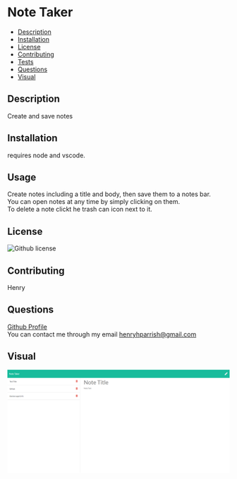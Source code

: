# Note Taker

- [Description](#Description)
- [Installation](#Installation)
- [License](#License)
- [Contributing](#Contributing)
- [Tests](#Tests)
- [Questions](#Questions)
- [Visual](#Visual)



## Description
Create and save notes
## Installation
requires node and vscode. 
## Usage
Create notes including a title and body, then save them to a notes bar.  
You can open notes at any time by simply clicking on them.  
To delete a note clickt he trash can icon next to it.
## License
![Github license](https://img.shields.io/badge/license-None-blue.svg)
## Contributing
Henry
## Questions
[Github Profile](https://github.com/HenryP23)  
You can contact me through my email henryhparrish@gmail.com
## Visual
![ScreenShot](https://raw.githubusercontent.com/HenryP23/NoteTaker/master/noteTakerPic%231.PNG)


